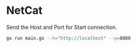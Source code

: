 # NetCat

Send the Host and Port for Start connection.

```bash
go run main.go --h="http://localhost" --p=8080
```